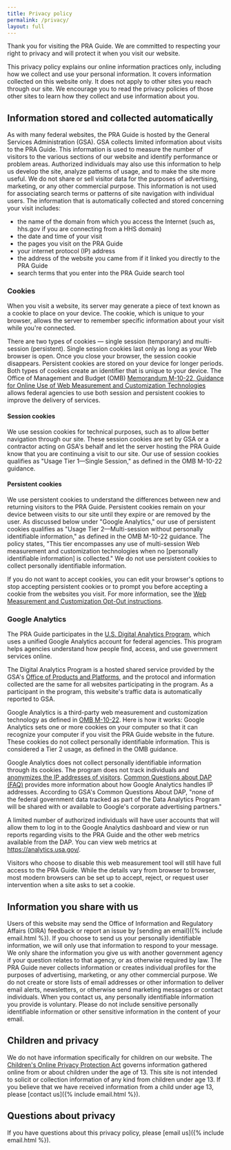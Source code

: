 ```yaml
---
title: Privacy policy
permalink: /privacy/
layout: full
---
```


Thank you for visiting the PRA Guide. We are committed to respecting your right to privacy and will protect it when you visit our website.

This privacy policy explains our online information practices only, including how we collect and use your personal information. It covers information collected on this website only. It does not apply to other sites you reach through our site. We encourage you to read the privacy policies of those other sites to learn how they collect and use information about you.

## Information stored and collected automatically

As with many federal websites, the PRA Guide is hosted by the General Services Administration (GSA). GSA collects limited information about visits to the PRA Guide. This information is used to measure the number of visitors to the various sections of our website and identify performance or problem areas. Authorized individuals may also use this information to help us develop the site, analyze patterns of usage, and to make the site more useful. We do not share or sell visitor data for the purposes of advertising, marketing, or any other commercial purpose. This information is not used for associating search terms or patterns of site navigation with individual users. The information that is automatically collected and stored concerning your visit includes:

- the name of the domain from which you access the Internet (such as, hhs.gov if you are connecting from a HHS domain)
- the date and time of your visit
- the pages you visit on the PRA Guide
- your internet protocol (IP) address
- the address of the website you came from if it linked you directly to the PRA Guide
- search terms that you enter into the PRA Guide search tool

### Cookies

When you visit a website, its server may generate a piece of text known as a cookie to place on your device. The cookie, which is unique to your browser, allows the server to remember specific information about your visit while you're connected.

There are two types of cookies — single session (temporary) and multi-session (persistent). Single session cookies last only as long as your Web browser is open. Once you close your browser, the session cookie disappears. Persistent cookies are stored on your device for longer periods. Both types of cookies create an identifier that is unique to your device. The Office of Management and Budget (OMB) [Memorandum M-10-22, Guidance for Online Use of Web Measurement and Customization Technologies](https://www.digitalgov.gov/resources/m-10-22-guidance-for-online-use-of-web-measurement-and-customization-technologies/) allows federal agencies to use both session and persistent cookies to improve the delivery of services.

#### Session cookies

We use session cookies for technical purposes, such as to allow better navigation through our site. These session cookies are set by GSA or a contractor acting on GSA's behalf and let the server hosting the PRA Guide know that you are continuing a visit to our site. Our use of session cookies qualifies as "Usage Tier 1—Single Session," as defined in the OMB M-10-22 guidance.

#### Persistent cookies

We use persistent cookies to understand the differences between new and returning visitors to the PRA Guide.  Persistent cookies remain on your device between visits to our site until they expire or are removed by the user.  As discussed below under "Google Analytics," our use of persistent cookies qualifies as "Usage Tier 2—Multi-session without personally identifiable information," as defined in the OMB M-10-22 guidance. The policy states, "This tier encompasses any use of multi-session Web measurement and customization technologies when no [personally identifiable information] is collected." We do not use persistent cookies to collect personally identifiable information.

If you do not want to accept cookies, you can edit your browser's options to stop accepting persistent cookies or to prompt you before accepting a cookie from the websites you visit. For more information, see the [Web Measurement and Customization Opt-Out instructions](https://www.usa.gov/optout-instructions).

### Google Analytics

The PRA Guide participates in the [U.S. Digital Analytics Program](https://www.digitalgov.gov/services/dap/), which uses a unified Google Analytics account for federal agencies. This program helps agencies understand how people find, access, and use government services online.

The Digital Analytics Program is a hosted shared service provided by the GSA's [Office of Products and Platforms](https://www.gsa.gov/node/87579), and the protocol and information collected are the same for all websites participating in the program. As a participant in the program, this website's traffic data is automatically reported to GSA.

Google Analytics is a third-party web measurement and customization technology as defined in [OMB M-10-22](https://www.digitalgov.gov/resources/m-10-22-guidance-for-online-use-of-web-measurement-and-customization-technologies/). Here is how it works: Google Analytics sets one or more cookies on your computer so that it can recognize your computer if you visit the PRA Guide website in the future. These cookies do not collect personally identifiable information. This is considered a Tier 2 usage, as defined in the OMB guidance.

Google Analytics does not collect personally identifiable information through its cookies. The program does not track individuals and [anonymizes the IP addresses of visitors](https://support.google.com/analytics/answer/2763052?hl=en). [Common Questions about DAP (FAQ)](https://www.digitalgov.gov/services/dap/common-questions-about-dap-faq/) provides more information about how Google Analytics handles IP addresses. According to GSA's Common Questions About DAP, "none of the federal government data tracked as part of the Data Analytics Program will be shared with or available to Google's corporate advertising partners."

A limited number of authorized individuals will have user accounts that will allow them to log in to the Google Analytics dashboard and view or run reports regarding visits to the PRA Guide and the other web metrics available from the DAP. You can view web metrics at <https://analytics.usa.gov/>.

Visitors who choose to disable this web measurement tool will still have full access to the PRA Guide.  While the details vary from browser to browser, most modern browsers can be set up to accept, reject, or request user intervention when a site asks to set a cookie.

## Information you share with us

Users of this website may send the Office of Information and Regulatory Affairs (OIRA) feedback or report an issue by [sending an email]({% include email.html %}). If you choose to send us your personally identifiable information, we will only use that information to respond to your message. We only share the information you give us with another government agency if your question relates to that agency, or as otherwise required by law. The PRA Guide never collects information or creates individual profiles for the purposes of advertising, marketing, or any other commercial purpose. We do not create or store lists of email addresses or other information to deliver email alerts, newsletters, or otherwise send marketing messages or contact individuals. When you contact us, any personally identifiable information you provide is voluntary. Please do not include sensitive personally identifiable information or other sensitive information in the content of your email.

## Children and privacy

We do not have information specifically for children on our website. The [Children's Online Privacy Protection Act](https://www.ftc.gov/enforcement/rules/rulemaking-regulatory-reform-proceedings/childrens-online-privacy-protection-rule) governs information gathered online from or about children under the age of 13. This site is not intended to solicit or collection information of any kind from children under age 13. If you believe that we have received information from a child under age 13, please [contact us]({% include email.html %}).

## Questions about privacy

If you have questions about this privacy policy, please [email us]({% include email.html %}).
